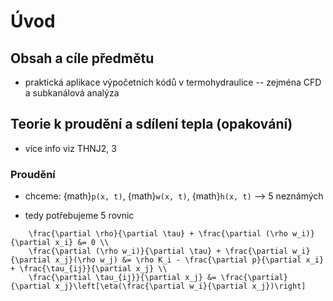 # Úvod

## Obsah a cíle předmětu
- praktická aplikace výpočetních kódů v termohydraulice -- zejména CFD a subkanálová analýza


## Teorie k proudění a sdílení tepla (opakování)
- více info viz THNJ2, 3

### Proudění
- chceme: {math}`p(x, t)`, {math}`w(x, t)`, {math}`h(x, t)` --> 5 neznámých

- tedy potřebujeme 5 rovnic

```{math}
    \frac{\partial \rho}{\partial \tau} + \frac{\partial (\rho w_i)}{\partial x_i} &= 0 \\
    \frac{\partial (\rho w_i)}{\partial \tau} + \frac{\partial w_i}{\partial x_j}(\rho w_j) &= \rho K_i - \frac{\partial p}{\partial x_i} + \frac{\tau_{ij}}{\partial x_j} \\
    \frac{\partial \tau_{ij}}{\partial x_j} &= \frac{\partial}{\partial x_j}\left[\eta(\frac{\partial w_i}{\partial x_j})\right]
```
